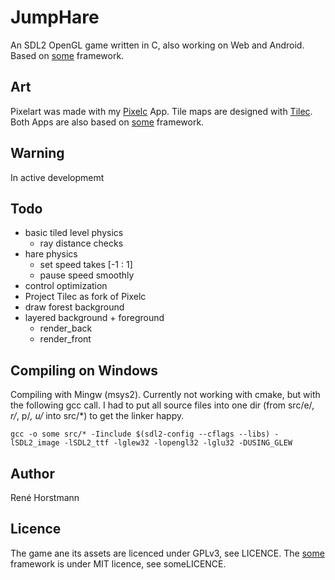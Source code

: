 # JumpHare
An SDL2 OpenGL game written in C, also working on Web and Android.
Based on [some](https://github.com/renehorstmann/some) framework.

## Art
Pixelart was made with my [Pixelc](https://github.com/renehorstmann/pixelc) App.
Tile maps are designed with [Tilec](https://github.com/renehorstmann/tilec).
Both Apps are also based on [some](https://github.com/renehorstmann/some) framework.


## Warning
In active developmemt

## Todo
- basic tiled level physics
    - ray distance checks
- hare physics 
    - set speed takes [-1 : 1]
    - pause speed smoothly
- control optimization
- Project Tilec as fork of Pixelc
- draw forest background
- layered background + foreground
    - render_back
    - render_front

## Compiling on Windows
Compiling with Mingw (msys2).
Currently not working with cmake, but with the following gcc call.
I had to put all source files into one dir (from src/e/*, r/*, p/*, u/* into src/*) to get the linker happy.
```
gcc -o some src/* -Iinclude $(sdl2-config --cflags --libs) -lSDL2_image -lSDL2_ttf -lglew32 -lopengl32 -lglu32 -DUSING_GLEW
```

## Author
René Horstmann

## Licence
The game ane its assets are licenced under GPLv3, see LICENCE.
The [some](https://github.com/renehorstmann/some) framework is under MIT licence, see someLICENCE.
